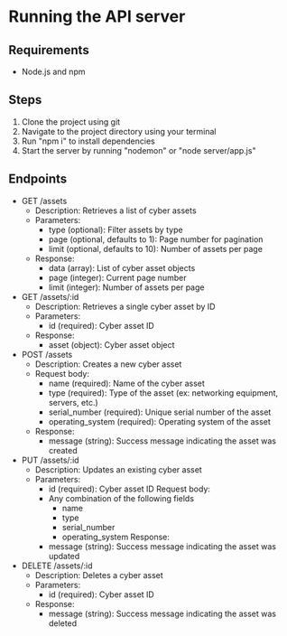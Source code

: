 # Running the API server

## Requirements
- Node.js and npm

## Steps
1. Clone the project using git 
2. Navigate to the project directory using your terminal
3. Run "npm i" to install dependencies
4. Start the server by running "nodemon" or "node server/app.js"

## Endpoints
- GET /assets
    - Description: Retrieves a list of cyber assets
    - Parameters:
        - type (optional): Filter assets by type
        - page (optional, defaults to 1): Page number for pagination
        - limit (optional, defaults to 10): Number of assets per page
    - Response:
        - data (array): List of cyber asset objects
        - page (integer): Current page number
        - limit (integer): Number of assets per page
- GET /assets/:id
    - Description: Retrieves a single cyber asset by ID
    - Parameters:
        - id (required): Cyber asset ID
    - Response:
        - asset (object): Cyber asset object
- POST /assets
    - Description: Creates a new cyber asset
    - Request body:
        - name (required): Name of the cyber asset
        - type (required): Type of the asset (ex: networking equipment, servers, etc.)
        - serial_number (required): Unique serial number of the asset
        - operating_system (required): Operating system of the asset
    - Response:
        - message (string): Success message indicating the asset was created
- PUT /assets/:id
    - Description: Updates an existing cyber asset
    - Parameters:
        - id (required): Cyber asset ID
    Request body:
        - Any combination of the following fields
            - name
            - type
            - serial_number
            - operating_system
    Response:
        - message (string): Success message indicating the asset was updated
- DELETE /assets/:id
    - Description: Deletes a cyber asset
    - Parameters:
        - id (required): Cyber asset ID
    - Response:
        - message (string): Success message indicating the asset was deleted